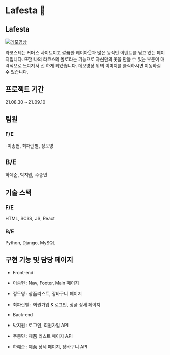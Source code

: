# Lafesta 🐊

## Lafesta

[![데모영상](https://i.postimg.cc/tTghFGyd/image.gif)](https://www.youtube.com/watch?v=16WN1ZG-Msc&ab_channel=%EC%9D%B4%EC%86%A1%ED%98%84)

라코스테는 커머스 사이트이고 깔끔한 레이아웃과 많은 동적인 이벤트를 담고 있는 페이지입니다. 또한 나의 라코스테 폴로라는 기능으로 자신만의 옷을 만들 수 있는 부분이 매력적으로 느껴져서 선 하게 되었습니다.
데모영상 위의 이미지를 클릭하시면 이동하실 수 있습니다.

## 프로젝트 기간

21.08.30 ~ 21.09.10

## 팀원

### F/E

-이송현, 최파란별, 정도영

## B/E

하예준, 박지원, 주종민

## 기술 스택

### F/E

HTML, SCSS, JS, React


### B/E

Python, Django, MySQL

## 구현 기능 및 담당 페이지

- Front-end

- 이송현 : Nav, Footer, Main 페이지
- 정도영 : 상품리스트, 장바구니 페이지
- 최파란별 : 회원가입 & 로그인, 상품 상세 페이지

- Back-end

- 박지원 : 로그인, 회원가입 API
- 주종민 : 제품 리스트 페이지 API
- 하예준 : 제품 상세 페이지, 장바구니 API
